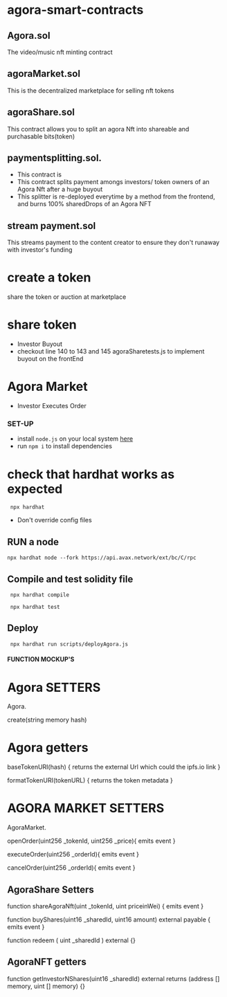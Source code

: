 # agora-smart-contracts

## Agora.sol 
 The video/music nft minting contract

## agoraMarket.sol
This is the decentralized marketplace for selling nft tokens 

## agoraShare.sol
 This contract allows you to split an agora Nft into shareable and purchasable bits(token)

## paymentsplitting.sol.
- This contract is
- This contract splits payment amongs investors/ token owners of an Agora Nft after a huge buyout
- This splitter is re-deployed everytime by a method from the frontend, and burns 100% sharedDrops of an 
 Agora NFT



<!-- Todo, not exactly profitable for this hackathon -->
## stream payment.sol
This streams payment to the content creator to ensure they don't runaway with investor's funding



# create a token
 share the token or auction at marketplace

# share token
- Investor Buyout 
- checkout line 140 to 143  and 145 agoraSharetests.js to implement buyout on the frontEnd

# Agora Market
- Investor Executes Order



### SET-UP
- install `node.js` on your local system [here](https://nodejs.org/en/)
- run `npm i` to install dependencies



# check that hardhat works as expected

```
 npx hardhat
```

- Don't override config files

## RUN a node

<!-- Open terminal, use env.example as example for .env variables for asserting correctness of configuration -->
```
npx hardhat node --fork https://api.avax.network/ext/bc/C/rpc

```

## Compile and test solidity file  

<!-- Open another terminal -->

```
 npx hardhat compile
```
```
 npx hardhat test
```

## Deploy
```
 npx hardhat run scripts/deployAgora.js
```




#### FUNCTION MOCKUP'S


# Agora SETTERS

Agora.

<!-- Create()
This function receives the hashed value of the video from ipfs /filecoin

 emit CreatedAgora(tokenCounter, hash) -->
 create(string memory hash)


# Agora getters

<!-- baseTokenURI(string memory hash) public pure returns (string memory) {
    return string(abi.encodePacked("https://ipfs.io", hash ));
  } -->

baseTokenURI(hash) {
  returns the external Url which could the ipfs.io link
}


formatTokenURI(tokenURL) {
  returns the token metadata
  }


# AGORA MARKET SETTERS
 AgoraMarket.


<!-- The creator of the video NFT opens an order to sell the created -->
openOrder(uint256 _tokenId, uint256 _price){
  emits event
}


<!-- The function is called by the investor willing to pay the entire sum after the creator list the created NFT from agora -->
executeOrder(uint256 _orderId){
  emits event
}


<!-- This function allows the user to cancel an NFT order incase, and maybe fractionalize -->
cancelOrder(uint256 _orderId){
  emits event
}


## AgoraShare   Setters



<!-- share a minted agora Nft token -->

function shareAgoraNft(uint _tokenId, uint priceinWei) {
  emits event
}


<!-- Buy part of a shared Video NFT token -->
 function buyShares(uint16 _sharedId, uint16 amount) external payable {
   emits event
 }

<!-- Redeem allows the video NFT owner to redeem the amount invested -->

function redeem ( uint _sharedId ) external {}


## AgoraNFT getters
<!-- it returns two seperate arrays fo deploying the payment splitter

address [] is the array of investors in the particular VIDEO nfT token 

UINT [] is the precentage share of the investor index to index

This is useful in the payment splitter constructor-->


function getInvestorNShares(uint16 _sharedId) external  returns (address [] memory, uint [] memory) {}
